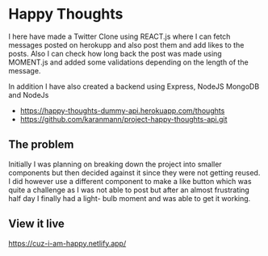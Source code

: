 # Happy Thoughts

I here have made a Twitter Clone using REACT.js where I can fetch messages posted on herokupp and also post them and add likes to the posts. Also I can check how long back the post was made using MOMENT.js and added some validations depending on the length of the message.

In addition I have also created a backend using Express, NodeJS MongoDB and NodeJs

- https://happy-thoughts-dummy-api.herokuapp.com/thoughts
- https://github.com/karanmann/project-happy-thoughts-api.git

## The problem

Initially I was planning on breaking down the project into smaller components but then decided against it since they were not getting reused. I did however use a different component to make a like button which was quite a challenge as I was not able to post but after an almost frustrating half day I finally had a light- bulb moment and was able to get it working.

## View it live

https://cuz-i-am-happy.netlify.app/
